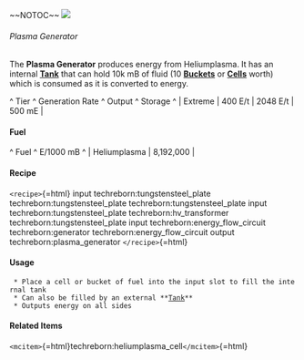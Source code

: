 \~\~NOTOC\~\~ ![](/mods/techreborn/plasma_generator.png)

###### Plasma Generator

The **Plasma Generator** produces energy from Heliumplasma. It has
an internal **[Tank](mods:techreborn:basic_tank_unit "wikilink")**
that can hold 10k mB of fluid (10
**[Buckets](mods:minecraft:bucket "wikilink")** or
**[Cells](items:fluid:empty_cell "wikilink")** worth) which is
consumed as it is converted to energy.

\^ Tier \^ Generation Rate \^ Output \^ Storage \^ \| Extreme \| 400 E/t
\| 2048 E/t \| 500 mE \|

#### Fuel

\^ Fuel \^ E/1000 mB \^ \| Heliumplasma \| 8,192,000 \|

#### Recipe

`<recipe>`{=html} input techreborn:tungstensteel_plate
techreborn:tungstensteel_plate techreborn:tungstensteel_plate input
techreborn:tungstensteel_plate techreborn:hv_transformer
techreborn:tungstensteel_plate input techreborn:energy_flow_circuit
techreborn:generator techreborn:energy_flow_circuit output
techreborn:plasma_generator `</recipe>`{=html}

#### Usage

` * Place a cell or bucket of fuel into the input slot to fill the internal tank`\
` * Can also be filled by an external **`[`Tank`](mods:techreborn:basic_tank_unit "wikilink")`**`\
` * Outputs energy on all sides`

#### Related Items

`<mcitem>`{=html}techreborn:heliumplasma_cell`</mcitem>`{=html}

